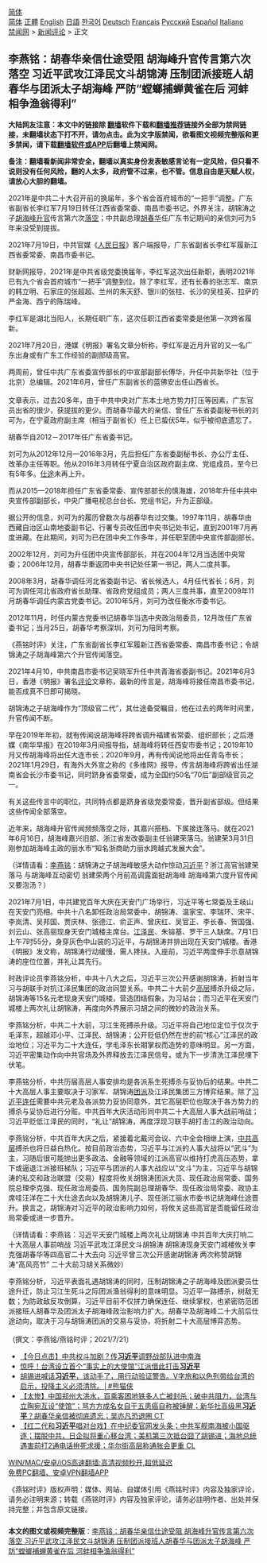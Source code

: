  <!-- 面包屑导航 --> <div class="breadcrumb"><!-- GTranslate: https://gtranslate.io/ -->  <div class="switcher notranslate">  <div class="selected">  <a href="#" onclick="return false;"> 简体</a>  </div>  <div class="option">  <a href="https://www.bannedbook.org" onclick="doGTranslate('zh-CN|zh-CN');jQuery('div.switcher div.selected a').html(jQuery(this).html());return false;" title="简体中文" class="nturl selected"> 简体</a>  <a href="https://www.bannedbook.org/zh-tw/" onclick="doGTranslate('zh-CN|zh-TW');jQuery('div.switcher div.selected a').html(jQuery(this).html());return false;" title="繁體中文" class="nturl"> 正體</a>  <a href="https://www.bannedbook.org/en/" onclick="doGTranslate('zh-CN|en');jQuery('div.switcher div.selected a').html(jQuery(this).html());return false;" title="English" class="nturl"> English</a>  <a href="https://www.bannedbook.org/ja/" onclick="doGTranslate('zh-CN|ja');jQuery('div.switcher div.selected a').html(jQuery(this).html());return false;" title="日本語" class="nturl"> 日語</a>  <a href="https://www.bannedbook.org/ko/" onclick="doGTranslate('zh-CN|ko');jQuery('div.switcher div.selected a').html(jQuery(this).html());return false;" title="한국어" class="nturl"> 한국어</a>  <a href="https://www.bannedbook.org/de/" onclick="doGTranslate('zh-CN|de');jQuery('div.switcher div.selected a').html(jQuery(this).html());return false;" title="Deutsch" class="nturl"> Deutsch</a>  <a href="https://www.bannedbook.org/fr/" onclick="doGTranslate('zh-CN|fr');jQuery('div.switcher div.selected a').html(jQuery(this).html());return false;" title="Français" class="nturl"> Français</a>  <a href="https://www.bannedbook.org/ru/" onclick="doGTranslate('zh-CN|ru');jQuery('div.switcher div.selected a').html(jQuery(this).html());return false;" title="Русский" class="nturl"> Русский</a>  <a href="https://www.bannedbook.org/es/" onclick="doGTranslate('zh-CN|es');jQuery('div.switcher div.selected a').html(jQuery(this).html());return false;" title="Español" class="nturl"> Español</a>  <a href="https://www.bannedbook.org/it/" onclick="doGTranslate('zh-CN|it');jQuery('div.switcher div.selected a').html(jQuery(this).html());return false;" title="Italiano" class="nturl"> Italiano</a>  </div>  </div>      <div class='breadcrumb-sub'><!-- Breadcrumb NavXT 6.3.0 --> <a href="https://www.bannedbook.org/" class="home">禁闻网</a> &gt; <a href="https://www.bannedbook.org/bnews/comments/" class="category">新闻评论</a> &gt; 正文</div></div><h2>李燕铭：胡春华亲信仕途受阻 胡海峰升官传言第六次落空 习近平武攻江泽民文斗胡锦涛 压制团派接班人胡春华与团派太子胡海峰 严防“螳螂捕蝉黄雀在后 河蚌相争渔翁得利”</h2> <p class="notice"><b>大陆网友注意：本文中的链接除 <a href="https://github.com/bannedbook/fanqiang" >翻墙</a>软件下载和<a href="https://github.com/killgcd/justmysocks/blob/master/README.md">翻墙推荐</a>链接外全部为禁网链接，未翻墙状态下打不开，请勿点击。此为文字版禁闻，欲看图文视频完整版和更多禁闻，请下载<a href="https://github.com/bannedbook/fanqiang">翻墙软件或APP</a>后翻墙上禁闻网。</p><p>备注：翻墙看新闻非常安全，翻墙以真实身份发表敏感言论有一定风险，但只看不说则没有任何风险，翻的人太多，政府管不过来，也不管。信息自由是天赋人权，请放心大胆的翻墙。</b></p>  <div class="entry"> <p></p> <p>2021年是中共二十大召开前的换届年&#65292;多个省会首府城市的&#8220;一把手&#8221;调整&#12290;广东省副省长李红军7月19日转任江西省委常委&#12289;南昌市委书记&#12290;外界关注&#65292;胡锦涛之子<a href="https://www.bannedbook.org/bnews/tag/%e8%83%a1%e6%b5%b7%e5%b3%b0/" class="st_tag internal_tag" rel="tag" title="标签 胡海峰 下的日志">胡海峰</a><a href="https://www.bannedbook.org/bnews/tag/%E5%8D%87%E5%AE%98/" class="st_tag internal_tag" rel="tag" title="标签 升官 下的日志">升官</a>传言第六次<a href="https://www.bannedbook.org/bnews/tag/%E8%90%BD%E7%A9%BA/" class="st_tag internal_tag" rel="tag" title="标签 落空 下的日志">落空</a>&#65307;中共副总理<a href="https://www.bannedbook.org/bnews/tag/%e8%83%a1%e6%98%a5%e5%8d%8e/" class="st_tag internal_tag" rel="tag" title="标签 胡春华 下的日志">胡春华</a>任广东书记期间的亲信刘可为5年来没受到提拔&#12290;</p> <p>   2021年7月19日&#65292;中共官媒&#12298;<span class='wp_keywordlink'><a href="https://www.bannedbook.org/forum2/topic109.html" title="透视人民日报" target="_blank">人民日报</a></span>&#12299;客户端报导&#65292;广东省副省长李红军履新江西省委常委&#12289;南昌市委书记&#12290;</p> <p>财新网报导&#65292;2021年是中共省级党委换届年&#65292;李红军这次出任新职&#65292;表明2021年已有九个省会首府城市&#8220;一把手&#8221;调整到位&#12290;除了李红军&#65292;还有长春的张志军&#12289;南京的韩立明&#12289;石家庄的张超超&#12289;兰州的朱天舒&#12289;银川的张柱&#12289;长沙的吴桂英&#12289;拉萨的严金海&#12289;西宁的陈瑞峰&#12290;</p> <p>李红军是湖北当阳人&#65292;长期任职广东&#65292;这次任职江西省委常委是他第一次跨省履新&#12290;</p> <p>2021年7月20日&#65292;港媒&#12298;明报&#12299;署名文章分析称&#65292;李红军是近月升官的又一名广东出身或有广东工作经验的副部级高官&#12290;</p> <p>两周前&#65292;曾任中共广东省委宣传部长的中宣部副部长傅华&#65292;升任中共新华社&#65288;位于北京&#65289;总编辑&#12290;2021年6月&#65292;曾任广东副省长的蓝佛安出任山西省长&#12290;<br />&nbsp;<br />文章表示&#65292;过去20多年&#65292;由于中共中央对广东本土地方势力打压等因素&#65292;广东官员出省的很少&#65292;获提拔的更少&#12290;而胡春华最大的亲信&#12289;曾任广东省委副秘书长的刘可为&#65292;在宁夏政府副主席&#65288;相当于副省长&#65289;任上已蛰伏5年&#65292;似乎被彻底遗忘了&#12290;</p>  <p>   胡春华自2012&#65293;2017年任广东省委书记&#12290;</p> <p>刘可为从2012年12月&#8212;2016年3月&#65292;先后担任广东省委副秘书长&#12289;办公厅主任&#12289;改革办主任等职&#12290;他从2016年3月转任宁夏自治区政府副主席&#12289;党组成员&#65292;至今已有5年多&#12290;<a href="https://www.bannedbook.org/bnews/tag/%E4%BB%95%E9%80%94/" class="st_tag internal_tag" rel="tag" title="标签 仕途 下的日志">仕途</a>未再上升&#12290;</p> <p>而从2015&#8212;2018年担任广东省委常委&#12289;宣传部部长的慎海雄&#65292;2018年升任中共中央宣传部副部长&#65292;中央广播电视总台台长&#12289;党组书记&#65292;升为正部级&#12290;</p> <p>据公开的信息&#65292;刘可为的履历曾数次与胡春华有过交集&#12290;1997年11月&#65292;胡春华由西藏自治区山南地委副书记&#12289;行署专员改任团中央书记处书记&#65292;直到2001年7月再度进藏&#12290;在此期间&#65292;刘可为已在团中央工作多年&#65292;并任职至团中央宣传部副部长&#12290;</p> <p>2002年12月&#65292;刘可为升任团中央宣传部部长&#65292;并在2004年12月当选团中央常委&#65307;2006年12月&#65292;胡春华重返团中央书记处任第一书记&#65292;两人二度共事&#12290;</p> <p>2008年3月&#65292;胡春华调任河北省委副书记&#12289;省长候选人&#65292;4月任代省长&#65307;6月&#65292;刘可为调任河北省政府省长助理&#12289;省政府党组成员&#65307;两人三度共事&#65292;直至2009年11月胡春华调任内蒙古党委书记&#12290;2010年5月&#65292;刘可为改任衡水市委书记&#12290;</p> <p>2012年11月&#65292;时任内蒙古党委书记胡春华当选中央政治局委员&#65292;12月改任广东省委书记&#65307;当月25日&#65292;胡春华考察深圳&#65292;刘可为陪同考察&#12290;</p>  <p>   &#12298;燕铭时评&#12299;关注&#65292;广东省副省长李红军履新江西省委常委&#12289;南昌市委书记&#65307;令胡锦涛之子胡海峰第六个升官传闻落空&#12290;</p> <p>2021年4月10&#65292;中共南昌市委书记吴晓军升任中共青海省委副书记&#12290;2021年6月3日&#65292;香港&#12298;明报&#12299;署名<span class='wp_keywordlink_affiliate'><a href="https://www.bannedbook.org/bnews/comments/" title="新闻评论" target="_blank">评论</a></span>文章称&#65292;最新的传言是&#65292;胡海峰将接任南昌市委书记&#65292;能否成真不日即可揭晓&#12290;</p> <p>胡锦涛之子胡海峰作为&#8220;顶级官二代&#8221;&#65292;其仕途备受瞩目&#65292;他在过去的两年时间里&#65292;升官传闻不断&#12290;</p> <p>早在2019年年初&#65292;就有传闻说胡海峰将跨省调升福建省常委&#12289;组织部长&#65307;之后港媒&#12298;南华早报&#12299;在2019年3月间报导指&#65292;胡海峰将转任西安市委书记&#65307;2019年10月又传胡海峰将出任大连市长&#65307;2020年9月&#65292;再有传闻说他将出任青岛市长&#65307;2021年1月29日&#65292;有海外大外宣之称的&#12298;多维网&#12299;报导&#65292;传言胡海峰将跨省出任湖南省会长沙市委书记&#65292;同时跻身省委常委&#65292;成为全国约50名&#8220;70后&#8221;副部级官员之一&#12290;</p> <p>有关这些传言中的职位&#65292;共同特点都是跻身省级党委常委&#65292;晋升副省部级&#12290;但结果这些传闻全部落空&#12290; </p> <p>近年来&#65292;胡海峰升官传闻频频落空之际&#65292;其嘉兴搭档&#12289;下属接连落马&#12290;就在2021年6月16日&#65292;胡海峰嘉兴旧部&#12289;浙江省发改委副主任翁建荣落马&#12290;翁建荣3月31日刚参加胡海峰主政的丽水市&#8220;知名浙商助力丽水跨越式发展大会&#8221;&#12290;</p> <p>&#65288;详情请看&#65306;<a href="https://www.bannedbook.org/bnews/tag/%e6%9d%8e%e7%87%95%e9%93%ad/" class="st_tag internal_tag" rel="tag" title="标签 李燕铭 下的日志">李燕铭</a>&#65306;胡锦涛之子胡海峰敏感大动作惊动<a href="https://www.bannedbook.org/bnews/tag/%e4%b9%a0%e8%bf%91%e5%b9%b3/" class="st_tag internal_tag" rel="tag" title="标签 习近平 下的日志">习近平</a>&#65311;浙江高官翁建荣落马 与胡海峰互动密切 翁建荣两个月前高调露面挺胡海峰 胡海峰第六度升官传闻又要泡汤&#65311;&#65289;</p>  <p>   2021年7月1日&#65292;中共建党百年大庆在天安门广场举行&#65292;习近平等七常委及王岐山在天安门亮相&#12290;中共十八名卸任政治局常委中&#65292;胡锦涛&#12289;温家宝&#12289;李瑞环&#12289;宋平&#12289;李岚清&#12289;吴邦国&#12289;贾庆林&#12289;张德江&#12289;俞正声&#12289;曾庆红&#12289;吴官正&#12289;李长春&#12289;贺国强&#12289;刘云山&#12289;张高丽现身天安门城楼主席台&#12290;<a href="https://www.bannedbook.org/bnews/tag/%e6%b1%9f%e6%b3%bd%e6%b0%91/" class="st_tag internal_tag" rel="tag" title="标签 江泽民 下的日志">江泽民</a>&#12289;朱镕基&#12289;罗干三人缺席&#12290;7月1日上午7时55分&#65292;身穿灰色中山装的习近平&#65292;与胡锦涛并排出现在天安门城楼&#12290;香港&#12298;明报&#12299;发文称&#65292;胡锦涛行动缓慢&#65292;需人搀扶&#12290;入座前&#65292;习近平两度伸手示意胡锦涛的座位位置&#65292;并礼让其先行&#12290;</p> <p>时政评论员李燕铭分析&#65292;中共十八大之后&#65292;习近平三次公开感谢胡锦涛&#65292;折射当年习与胡联手对抗江泽民集团的政治同盟关系&#12290;中共二十大前夕<span class='wp_keywordlink_affiliate'><a href="https://www.bannedbook.org/bnews/ccpdope/" title="中共高层内幕" target="_blank">高层</a></span>搏杀升级之际&#65292;胡锦涛等15名元老现身天安门城楼&#65292;营造团结假象&#65292;为习站台&#65307;而习近平在天安门城楼上两次礼让胡锦涛&#65292;再度向外界展示习胡之间的微妙的政治关系&#12290;</p> <p>李燕铭分析&#65292;中共二十大前&#65292;习江生死搏杀升级&#12290;习近平将自己地位定位于仅次于毛泽东&#65292;超越邓小平&#12289;江泽民&#12289;胡锦涛&#65307;公开贬低仍然在世的前&#8220;核心&#8221;江泽民的政治地位&#65307;习近平为二十大连任&#65292;学毛泽东长期掌权而造势的意味明显&#12290;另一方面&#65292;习近平密集动作向中共官场及外界释放去江泽民信号&#65292;或为下一步清洗江泽民埋下伏笔&#12290;</p> <p>   李燕铭分析&#65292;中共历届高层人事安排均是各派系生死搏杀与妥协后的结果&#12290;中共二十大高层人事主要取决于习家军&#12289;胡锦涛<a href="https://www.bannedbook.org/bnews/tag/%e5%9b%a2%e6%b4%be/" class="st_tag internal_tag" rel="tag" title="标签 团派 下的日志">团派</a>及江泽民集团三方博弈结果&#12290;除了<a href="https://www.bannedbook.org/bnews/tag/%e4%b9%a0%e8%bf%91%e5%b9%b3%e8%bf%9e%e4%bb%bb/" class="st_tag internal_tag" rel="tag" title="标签 习近平连任 下的日志">习近平连任</a>需要中共元老及各派势力妥协同意外&#65292;其它高层职位也取决于各方势力的搏杀与妥协后进行分赃&#12290;中共百年大庆活动形同中共二十大高层人事大战前哨战&#65307;习近平贬低江泽民的同时&#65292;&#8220;礼让&#8221;胡锦涛&#65292;再度浮现习联手胡打击江的政治动向&#12290;</p> <p>李燕铭分析&#65292;中共百年大庆之后&#65292;紧接着北戴河会议&#12289;六中全会相继上演&#65292;<span class='wp_keywordlink_affiliate'><a href="https://www.bannedbook.org/bnews/ccpdope/" title="中共高层" target="_blank">中共高层</a></span>搏杀也将日益白热化&#12290;按目前政治态势&#65292;习近平与江派的人事大战将以&#8220;武斗&#8221;为主&#65292;习随后很可能抛出更多政法&#12289;金融等领域的江派高官以维持打虎高压态势&#65292;拿下或逼退江派接班梯队&#65307;习近平与团派的人事大战应以&#8220;文斗&#8221;为主&#65292;习近平与胡锦涛的私交和政治联盟&#65288;交易&#65289;程度将攸关胡锦涛团派大员&#12289;现任政治局常委&#12289;国务院总理李克强&#12289;现任政治局委员&#12289;国务院副总理胡春华&#12289;现任政治局常委&#12289;政协主席哇汪洋在二十大仕途去向以及胡锦涛儿子&#12289;现任浙江丽水市委书记胡海峰仕途晋升&#12290;换言之&#65292;胡锦涛对习近平的政治影响力如何&#65292;将攸关这些高官是否能留任政治局常委或进一步晋升&#12290;</p> <p>&#65288;详情请看&#65306;李燕铭&#65306;习近平天安门城楼上两次礼让胡锦涛 中共百年大庆打响二十大高层人事前哨战 习近平武攻江泽民文斗胡锦涛 胡锦涛现身天安门城楼攸关李克强胡春华等四高官二十大去向 习近平曾三次公开感谢胡锦涛 两次称赞胡锦涛&#8220;高风亮节&#8221; 二十大前习胡关系微妙&#65289;</p> <p>   李燕铭分析&#65292;习近平表面礼遇胡锦涛的同时&#65292;压制胡锦涛之子胡海峰及团派要员仕途升迁&#65292;防止习江生死斗之际团派渔翁得利的意味明显&#12290;习近平一路搏杀&#65292;树敌无数&#65307;为防政敌反攻倒算&#65292;习近平目前不仅拼力确保连任&#12289;继续掌权&#65292;也紧密防范团派接班人胡春华及团派太子胡海峰政治影响力扩大&#12290;胡春华及胡海峰二十大前后仕途动向&#65292;取决于习与胡锦涛团派的交易与妥协&#65292;将折射二十大高层博弈态势&#12290;<br />&nbsp;<br />&#65288;撰文&#65306;李燕铭/燕铭时评&#65307;2021/7/21&#65289;</p>  <ul class='op-related-articles' title='相关阅读'> <li><a href='https://www.bannedbook.org/bnews/bannedvideo/20210721/1591222.html' target='_blank'>【今日点击】中共权斗加剧？传<b>习近平</b>调野战部队进中南海</a></li> <li><a href='https://www.bannedbook.org/bnews/cnnews/20210721/1591212.html' target='_blank'>惊呼！台湾设立首个“事实上的大使馆”江派借此打击<b>习近平</b></a></li> <li><a href='https://www.bannedbook.org/bnews/comments/20210721/1591159.html' target='_blank'>胡锡进喊话<b>习近平</b>，该动手了，用行动验证警告。V字旅和以色列带给台湾的启示，投降主义必须清除。│#熊猫侠</a></li> <li><a href='https://www.bannedbook.org/bnews/bannedvideo/20210721/1591075.html' target='_blank'>【太惨】中国郑州大洪水，百乘客困地铁多人亡被封杀；破中共阻力，台湾与立陶宛互设“使馆”；骂方方成名女自干五患癌自称被锤醒；新华社高级黑<b>习近平</b>？胡春华亲信被彻底遗忘；吴亦凡恐退圈 CT</a></li> <li><a href='https://www.bannedbook.org/bnews/bannedvideo/20210721/1590956.html' target='_blank'>【红二代和<b>习近平</b>唱对台戏】在中纪委官网发头条；中共军舰南海被小国驱逐；摆脱中共，日企拟将重心移台湾；美机第三次抵台囧了胡锡进；海地总统遇害前打2通电话拚死求援；华尔街高层称通胀会更重 CL</a></li> </ul> <p class="texttj"> <a href="https://github.com/bannedbook/fanqiang/wiki/V2ray%E6%9C%BA%E5%9C%BA" target="_blank">WIN/MAC/安卓/iOS高速翻墙:高清视频秒开,超低延迟</a><br/> <a href="https://github.com/bannedbook/fanqiang/wiki/%E7%A6%81%E9%97%BB%E7%BD%91%E5%AE%89%E5%8D%93%E7%BF%BB%E5%A2%99%E6%96%B0%E9%97%BBAPP" target="_blank">免费PC翻墙、安卓VPN翻墙APP</a></p><p>&#12298;燕铭时评&#12299;版权声明&#65306;媒体&#12289;网站&#12289;自媒体引用&#12298;燕铭时评&#12299;内容及独家评论&#65292;请务必注明来源&#65307;转载&#12298;燕铭时评&#12299;内容及独家评论&#65292;请务必註明作者&#12289;出处并保持完整&#65307;并包含原文链接&#12290;  </p><a name='sharetosocial'></a>  <div style="margin-bottom:5px;padding-bottom:5px;clear:both"> <div id="archive-pix-1" class="banner-ads"> <!-- AuctionX Display platform tag START --> <div id="26318x728x90x621x_ADSLOT2" clicktrack="%%CLICK_URL_ESC%%"></div> <!-- AuctionX Display platform tag END --> </div> <div id="archive-pix-2" class="banner-ads"> <!-- AuctionX Display platform tag START --> <div id="26315x300x250x621x_ADSLOT2" clicktrack="%%CLICK_URL_ESC%%"></div> <!-- AuctionX Display platform tag END --> </div> </div>  <div id="archive-pix-1" class="banner-ads"> <!-- AuctionX Display platform tag START --> <div id="26318x728x90x621x_ADSLOT3" clicktrack="%%CLICK_URL_ESC%%"></div> <!-- AuctionX Display platform tag END --> </div> <div><b>本文的图文或视频完整版</b>：<a href='https://www.bannedbook.org/bnews/comments/20210721/1591264.html'>李燕铭：胡春华亲信仕途受阻 胡海峰升官传言第六次落空 习近平武攻江泽民文斗胡锦涛 压制团派接班人胡春华与团派太子胡海峰 严防“螳螂捕蝉黄雀在后 河蚌相争渔翁得利”</a></div>  </div><!--END ENTRY--> 